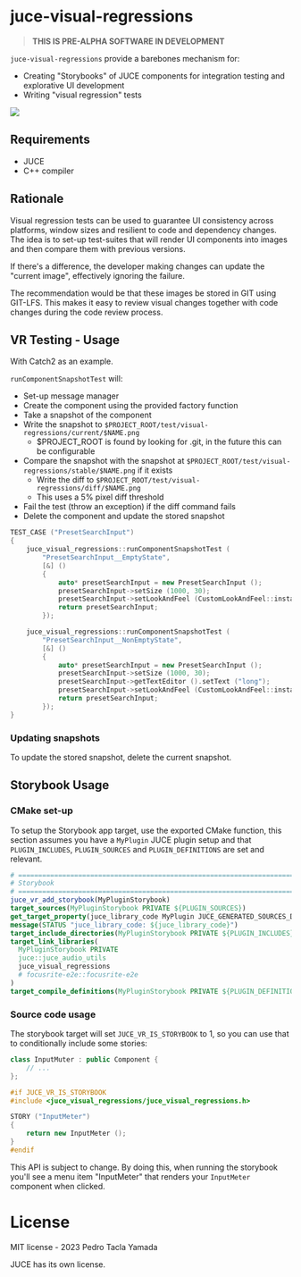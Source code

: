 # juce-visual-regressions

> **THIS IS PRE-ALPHA SOFTWARE IN DEVELOPMENT**

`juce-visual-regressions` provide a barebones mechanism for:

* Creating "Storybooks" of JUCE components for integration testing and
  explorative UI development
* Writing "visual regression" tests

![](storybook_screenshot.png)

## Requirements

* JUCE
* C++ compiler

## Rationale

Visual regression tests can be used to guarantee UI consistency across platforms, window sizes and resilient to code
and dependency changes. The idea is to set-up test-suites that will render UI components into images and then compare
them with previous versions.

If there's a difference, the developer making changes can update the "current image", effectively ignoring the failure.

The recommendation would be that these images be stored in GIT using GIT-LFS. This makes it easy to review visual
changes together with code changes during the code review process.

## VR Testing - Usage

With Catch2 as an example.

`runComponentSnapshotTest` will:
* Set-up message manager
* Create the component using the provided factory function
* Take a snapshot of the component
* Write the snapshot to `$PROJECT_ROOT/test/visual-regressions/current/$NAME.png`
  - $PROJECT_ROOT is found by looking for .git, in the future this can be configurable
* Compare the snapshot with the snapshot at `$PROJECT_ROOT/test/visual-regressions/stable/$NAME.png` if it exists
  - Write the diff to `$PROJECT_ROOT/test/visual-regressions/diff/$NAME.png`
  - This uses a 5% pixel diff threshold
* Fail the test (throw an exception) if the diff command fails
* Delete the component and update the stored snapshot

```c++
TEST_CASE ("PresetSearchInput")
{
    juce_visual_regressions::runComponentSnapshotTest (
        "PresetSearchInput__EmptyState",
        [&] ()
        {
            auto* presetSearchInput = new PresetSearchInput ();
            presetSearchInput->setSize (1000, 30);
            presetSearchInput->setLookAndFeel (CustomLookAndFeel::instance ());
            return presetSearchInput;
        });

    juce_visual_regressions::runComponentSnapshotTest (
        "PresetSearchInput__NonEmptyState",
        [&] ()
        {
            auto* presetSearchInput = new PresetSearchInput ();
            presetSearchInput->setSize (1000, 30);
            presetSearchInput->getTextEditor ().setText ("long");
            presetSearchInput->setLookAndFeel (CustomLookAndFeel::instance ());
            return presetSearchInput;
        });
}
```

### Updating snapshots

To update the stored snapshot, delete the current snapshot.

## Storybook Usage

### CMake set-up
To setup the Storybook app target, use the exported CMake function, this section assumes you have a `MyPlugin` JUCE
plugin setup and that `PLUGIN_INCLUDES`, `PLUGIN_SOURCES` and `PLUGIN_DEFINITIONS` are set and relevant.

```cmake
# ==============================================================================
# Storybook
# ==============================================================================
juce_vr_add_storybook(MyPluginStorybook)
target_sources(MyPluginStorybook PRIVATE ${PLUGIN_SOURCES})
get_target_property(juce_library_code MyPlugin JUCE_GENERATED_SOURCES_DIRECTORY)
message(STATUS "juce_library_code: ${juce_library_code}")
target_include_directories(MyPluginStorybook PRIVATE ${PLUGIN_INCLUDES} ${juce_library_code})
target_link_libraries(
  MyPluginStorybook PRIVATE
  juce::juce_audio_utils
  juce_visual_regressions
  # focusrite-e2e::focusrite-e2e
)
target_compile_definitions(MyPluginStorybook PRIVATE ${PLUGIN_DEFINITIONS})
```

### Source code usage

The storybook target will set `JUCE_VR_IS_STORYBOOK` to 1, so you can use that to conditionally include some stories:
```c++
class InputMuter : public Component {
    // ...
};

#if JUCE_VR_IS_STORYBOOK
#include <juce_visual_regressions/juce_visual_regressions.h>

STORY ("InputMeter")
{
    return new InputMeter ();
}
#endif
```

This API is subject to change. By doing this, when running the storybook you'll see a menu item "InputMeter" that
renders your `InputMeter` component when clicked.

# License

MIT license - 2023 Pedro Tacla Yamada

JUCE has its own license.